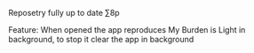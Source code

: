 Reposetry fully up to date ∑8p

Feature:
When opened the app reproduces My Burden is Light in background, to stop it clear the app in background
